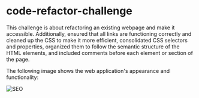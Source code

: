 # code-refactor-challenge

This challenge is about refactoring an existing webpage and make it accessible.  Additionally, ensured that all links are functioning correctly and cleaned up the CSS to make it more efficient, consolidated CSS selectors and properties, organized them to follow the semantic structure of the HTML elements, and included comments before each element or section of the page.

The following image shows the web application's appearance and functionality:

![SEO](https://github.com/ciyer87/code-refactor-challenge/raw/main/assets/images/challenge1-screenshot.jpg)
